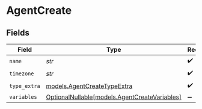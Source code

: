 # AgentCreate


## Fields

| Field                                                                              | Type                                                                               | Required                                                                           | Description                                                                        |
| ---------------------------------------------------------------------------------- | ---------------------------------------------------------------------------------- | ---------------------------------------------------------------------------------- | ---------------------------------------------------------------------------------- |
| `name`                                                                             | *str*                                                                              | :heavy_check_mark:                                                                 | N/A                                                                                |
| `timezone`                                                                         | *str*                                                                              | :heavy_check_mark:                                                                 | N/A                                                                                |
| `type_extra`                                                                       | [models.AgentCreateTypeExtra](../models/agentcreatetypeextra.md)                   | :heavy_check_mark:                                                                 | N/A                                                                                |
| `variables`                                                                        | [OptionalNullable[models.AgentCreateVariables]](../models/agentcreatevariables.md) | :heavy_minus_sign:                                                                 | N/A                                                                                |